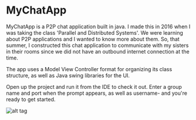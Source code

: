 # MyChatApp 

MyChatApp is a P2P chat application built in java. I made this in 2016 when I was taking the class 'Parallel and Distributed Systems'. We were learning about P2P applications and I wanted to know more about them. So, that summer, I constructed this chat application to communicate with my sisters in their rooms since we did not have an outbound internet connection at the time.

The app uses a Model View Controller format for organizing its class structure, as well as Java swing libraries for the UI.

Open up the project and run it from the IDE to check it out.
Enter a group name and port when the prompt appears, as well as username- and you're ready
to get started.

![alt tag](https://github.com/austings/MyChatApp/blob/master/preview2.png)

